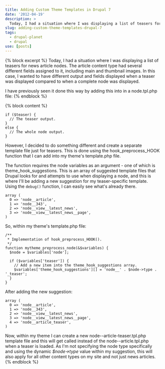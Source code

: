 ```yaml
---
title: Adding Custom Theme Templates in Drupal 7
date: '2012-04-19'
description: >
  Today, I had a situation where I was displaying a list of teasers for news article nodes. The article content type had several different fields assigned to it, including main and thumbnail images. In this case, I wanted to have different output and fields displayed when a teaser was displayed compared to when a complete node was displayed.
slug: adding-custom-theme-templates-drupal-7
tags:
  - drupal-planet
  - drupal
use: [posts]
---
```

{% block excerpt %}
Today, I had a situation where I was displaying a list of teasers for news article nodes. The article content type had several different fields assigned to it, including main and thumbnail images. In this case, I wanted to have different output and fields displayed when a teaser was displayed compared to when a complete node was displayed.

I have previously seen it done this way by adding this into in a node.tpl.php file:
{% endblock %}

{% block content %}
```language-php
if ($teaser) {
  // The teaser output.
}
else {
  // The whole node output.
}
```

However, I decided to do something different and create a separate template file just for teasers. This is done using the hook_preprocess_HOOK function that I can add into my theme's template.php file.

The function requires the node variables as an argument - one of which is theme_hook_suggestions. This is an array of suggested template files that Drupal looks for and attempts to use when displaying a node, and this is where I'll be adding a new suggestion for my teaser-specific template. Using the `debug()` function, I can easily see what's already there.

```language-php
array (
  0 => 'node__article',
  1 => 'node__343',
  2 => 'node__view__latest_news',
  3 => 'node__view__latest_news__page',
)
```

So, within my theme's template.php file:

```language-php
/**
 * Implementation of hook_preprocess_HOOK().
 */
function mytheme_preprocess_node(&$variables) {
  $node = $variables['node'];
  
  if ($variables['teaser']) {
    // Add a new item into the theme_hook_suggestions array.
    $variables['theme_hook_suggestions'][] = 'node__' . $node->type . '_teaser';
  }
}
```

After adding the new suggestion:

```language-php
array (
  0 => 'node__article',
  1 => 'node__343',
  2 => 'node__view__latest_news',
  3 => 'node__view__latest_news__page',
  4 => 'node__article_teaser',
)
```

Now, within my theme I can create a new node--article-teaser.tpl.php template file and this will get called instead of the node--article.tpl.php when a teaser is loaded. As I'm not specifying the node type specifically and using the dynamic <em>$node->type</em> value within my suggestion, this will also apply for all other content types on my site and not just news articles.
{% endblock %}
